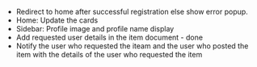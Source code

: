 - Redirect to home after successful registration else show error popup.
- Home: Update the cards
- Sidebar: Profile image and profile name display
- Add requested user details in the item document - done
- Notify the user who requested the iteam and the user who posted the item with the details of the user who requested the item

